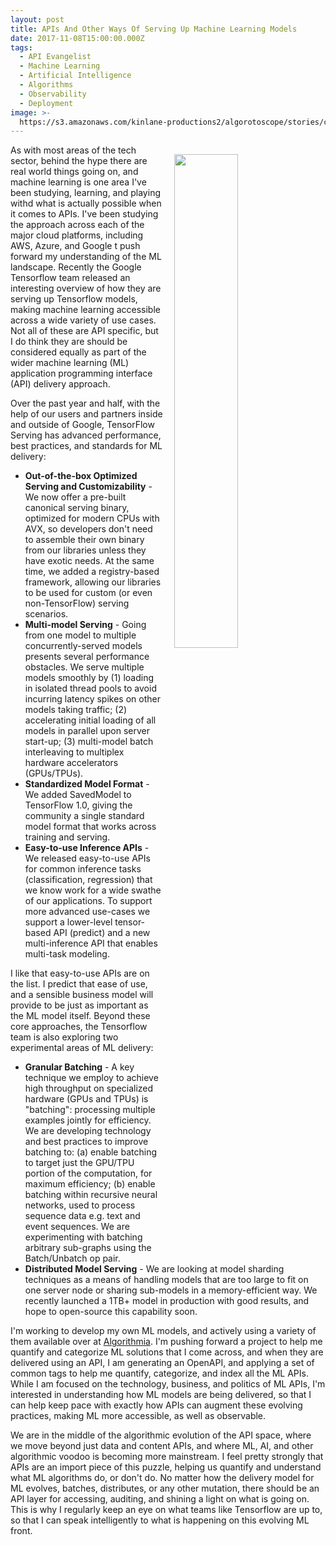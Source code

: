 ```yaml
---
layout: post
title: APIs And Other Ways Of Serving Up Machine Learning Models
date: 2017-11-08T15:00:00.000Z
tags:
  - API Evangelist
  - Machine Learning
  - Artificial Intelligence
  - Algorithms
  - Observability
  - Deployment
image: >-
  https://s3.amazonaws.com/kinlane-productions2/algorotoscope/stories/crypto-machine-bletchley_copper_circuit.png
---
```

<p><img src="https://s3.amazonaws.com/kinlane-productions2/algorotoscope/stories/crypto-machine-bletchley_copper_circuit.png" align="right" width="45%" style="padding: 15px;" /></p>As with most areas of the tech sector, behind the hype there are real world things going on, and machine learning is one area I've been studying, learning, and playing withd what is actually possible when it comes to APIs. I've been studying the approach across each of the major cloud platforms, including AWS, Azure, and Google t push forward my understanding of the ML landscape. Recently the Google Tensorflow team released an interesting overview of how they are serving up Tensorflow models, making machine learning accessible across a wide variety of use cases. Not all of these are API specific, but I do think they are should be considered equally as part of the wider machine learning (ML) application programming interface (API) delivery approach.

Over the past year and half, with the help of our users and partners inside and outside of Google, TensorFlow Serving has advanced performance, best practices, and standards for ML delivery:

- **Out-of-the-box Optimized Serving and Customizability** - We now offer a pre-built canonical serving binary, optimized for modern CPUs with AVX, so developers don't need to assemble their own binary from our libraries unless they have exotic needs. At the same time, we added a registry-based framework, allowing our libraries to be used for custom (or even non-TensorFlow) serving scenarios.
- **Multi-model Serving** - Going from one model to multiple concurrently-served models presents several performance obstacles. We serve multiple models smoothly by (1) loading in isolated thread pools to avoid incurring latency spikes on other models taking traffic; (2) accelerating initial loading of all models in parallel upon server start-up; (3) multi-model batch interleaving to multiplex hardware accelerators (GPUs/TPUs).
- **Standardized Model Format** - We added SavedModel to TensorFlow 1.0, giving the community a single standard model format that works across training and serving.
- **Easy-to-use Inference APIs** - We released easy-to-use APIs for common inference tasks (classification, regression) that we know work for a wide swathe of our applications. To support more advanced use-cases we support a lower-level tensor-based API (predict) and a new multi-inference API that enables multi-task modeling.

I like that easy-to-use APIs are on the list. I predict that ease of use, and a sensible business model will provide to be just as important as the ML model itself. Beyond these core approaches, the Tensorflow team is also exploring two experimental areas of ML delivery:

- **Granular Batching** - A key technique we employ to achieve high throughput on specialized hardware (GPUs and TPUs) is "batching": processing multiple examples jointly for efficiency. We are developing technology and best practices to improve batching to: (a) enable batching to target just the GPU/TPU portion of the computation, for maximum efficiency; (b) enable batching within recursive neural networks, used to process sequence data e.g. text and event sequences. We are experimenting with batching arbitrary sub-graphs using the Batch/Unbatch op pair.
- **Distributed Model Serving** - We are looking at model sharding techniques as a means of handling models that are too large to fit on one server node or sharing sub-models in a memory-efficient way. We recently launched a 1TB+ model in production with good results, and hope to open-source this capability soon.

I'm working to develop my own ML models, and actively using a variety of them available over at [Algorithmia](https://algorithmia.com/). I'm pushing forward a project to help me quantify and categorize ML solutions that I come across, and when they are delivered using an API, I am generating an OpenAPI, and applying a set of common tags to help me quantify, categorize, and index all the ML APIs. While I am focused on the technology, business, and politics of ML APIs, I'm interested in understanding how ML models are being delivered, so that I can help keep pace with exactly how APIs can augment these evolving practices, making ML more accessible, as well as observable.

We are in the middle of the algorithmic evolution of the API space, where we move beyond just data and content APIs, and where ML, AI, and other algorithmic voodoo is becoming more mainstream. I feel pretty strongly that APIs are an import piece of this puzzle, helping us quantify and understand what ML algorithms do, or don't do. No matter how the delivery model for ML evolves, batches, distributes, or any other mutation, there should be an API layer for accessing, auditing, and shining a light on what is going on. This is why I regularly keep an eye on what teams like Tensorflow are up to, so that I can speak intelligently to what is happening on this evolving ML front.
